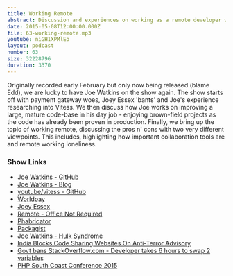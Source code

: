 ```yaml
---
title: Working Remote
abstract: Discussion and experiences on working as a remote developer with Joe Watkins
date: 2015-05-08T12:00:00.000Z
file: 63-working-remote.mp3
youtube: niGH1XPMlEo
layout: podcast
number: 63
size: 32228796
duration: 3370
---
```


Originally recorded early February but only now being released (blame Edd), we are lucky to have Joe Watkins on the show again.
The show starts off with payment gateway woes, Joey Essex 'bants' and Joe's experience researching into Vitess.
We then discuss how Joe works on improving a large, mature code-base in his day job - enjoying brown-field projects as the code has already been proven in production.
Finally, we bring up the topic of working remote, discussing the pros n' cons with two very different viewpoints.
This includes, highlighting how important collaboration tools are and remote working loneliness.

### Show Links

- [Joe Watkins - GitHub](https://github.com/krakjoe)
- [Joe Watkins - Blog](http://blog.krakjoe.ninja/)
- [youtube/vitess - GitHub](https://github.com/youtube/vitess)
- [Worldpay](http://www.worldpay.com/)
- [Joey Essex](http://en.wikipedia.org/wiki/Joey_Essex)
- [Remote - Office Not Required](http://www.amazon.co.uk/Remote-Required-David-Heinemeier-Hansson/dp/0091954673)
- [Phabricator](http://phabricator.org/)
- [Packagist](https://packagist.org/)
- [Joe Watkins - Hulk Syndrome](http://blog.krakjoe.ninja/2014/10/hulk-syndrome.html)
- [India Blocks Code Sharing Websites On Anti-Terror Advisory](http://developers.slashdot.org/story/14/12/31/198213/india-blocks-code-sharing-websites-on-anti-terror-advisory)
- [Govt bans StackOverflow.com - Developer takes 6 hours to swap 2 variables](http://www.theunrealtimes.com/2015/01/07/govt-bans-stackoverflow-com-developer-takes-6-hours-to-swap-2-variables/)
- [PHP South Coast Conference 2015](http://2015.phpsouthcoast.co.uk/)

